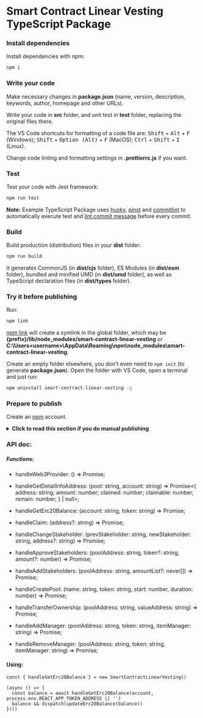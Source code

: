 # Smart Contract Linear Vesting TypeScript Package

### Install dependencies

Install dependencies with npm:

```bash
npm i
```

### Write your code

Make necessary changes in **package.json** (name, version, description, keywords, author, homepage and other URLs).

Write your code in **src** folder, and unit test in **test** folder, replacing the original files there.

The VS Code shortcuts for formatting of a code file are: <kbd>Shift</kbd> + <kbd>Alt</kbd> + <kbd>F</kbd> (Windows); <kbd>Shift</kbd> + <kbd>Option (Alt)</kbd> + <kbd>F</kbd> (MacOS); <kbd>Ctrl</kbd> + <kbd>Shift</kbd> + <kbd>I</kbd> (Linux).

Change code linting and formatting settings in **.prettierrc.js** if you want.

### Test

Test your code with Jest framework:

```bash
npm run test
```

**Note:** Example TypeScript Package uses [husky](https://typicode.github.io/husky/), [pinst](https://github.com/typicode/pinst) and [commitlint](https://commitlint.js.org/) to automatically execute test and [lint commit message](https://www.conventionalcommits.org/) before every commit.

### Build

Build production (distribution) files in your **dist** folder:

```bash
npm run build
```

It generates CommonJS (in **dist/cjs** folder), ES Modules (in **dist/esm** folder), bundled and minified UMD (in **dist/umd** folder), as well as TypeScript declaration files (in **dist/types** folder).

### Try it before publishing

Run:

```bash
npm link
```

[npm link](https://docs.npmjs.com/cli/v6/commands/npm-link) will create a symlink in the global folder, which may be **{prefix}/lib/node_modules/smart-contract-linear-vesting** or **C:\Users\<username>\AppData\Roaming\npm\node_modules\smart-contract-linear-vesting**.

Create an empty folder elsewhere, you don't even need to `npm init` (to generate **package.json**). Open the folder with VS Code, open a terminal and just run:

```bash
npm uninstall smart-contract-linear-vesting -g
```

### Prepare to publish

Create an [npm](https://www.npmjs.com/) account.

<details><summary><strong>Click to read this section if you do manual publishing</strong></summary>

#### Manual publishing to npm

Log in:

```bash
npm adduser
```

And publish:

```bash
npm publish
```

</details>

### API doc:
##### Functions:
+ handleWeb3Provider: () => Promise<any>;

+ handleGetDetailInfoAddress: (pool: string, account: string) => Promise<{
  address: string;
  amount: number;
  claimed: number;
  claimable: number;
  remain: number;
} | null>;

+ handleGetErc20Balance: (account: string, token: string) => Promise<number>;

+ handleClaim: (address?: string) => Promise<any>;

+ handleChangeStakeholder: (prevStakeholder: string, newStakeholder: string, address?: string) => Promise<any>;

+ handleApproveStakeholders: (poolAddress: string, token?: string, amount?: number) => Promise<any>;

+ handleAddStakeholders: (poolAddress: string, amountList?: never[]) => Promise<any>;

+ handleCreatePool: (name: string, token: string, start: number, duration: number) => Promise<any>;

+ handleTransferOwnership: (poolAddress: string, valueAddress: string) => Promise<any>;

+ handleAddManager: (poolAddress: string, token: string, itemManager: string) => Promise<any>;

+ handleRemoveManager: (poolAddress: string, token: string, itemManager: string) => Promise<any>;

#### Using:
    const { handleGetErc20Balance } = new SmartContractLinearVesting()

    (async () => {
      const balance = await handleGetErc20Balance(account, process.env.REACT_APP_TOKEN_ADDRESS || '')
      balance && dispatch(updateErc20Balance(balance))
    })()
